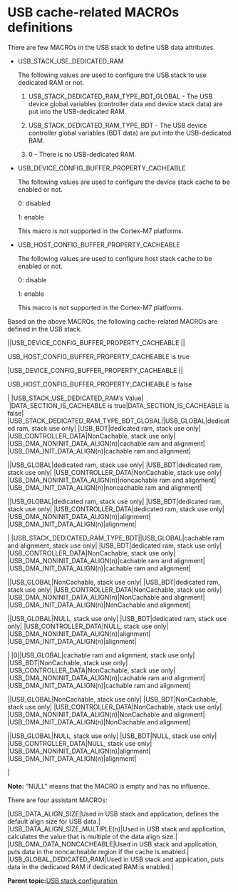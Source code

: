 # USB cache-related MACROs definitions

There are few MACROs in the USB stack to define USB data attributes.

-   USB\_STACK\_USE\_DEDICATED\_RAM

    The following values are used to configure the USB stack to use dedicated RAM or not.

    1. USB\_STACK\_DEDICATED\_RAM\_TYPE\_BDT\_GLOBAL - The USB device global variables \(controller data and device stack data\) are put into the USB-dedicated RAM.

    2. USB\_STACK\_DEDICATED\_RAM\_TYPE\_BDT - The USB device controller global variables \(BDT data\) are put into the USB-dedicated RAM.

    3. 0 - There is no USB-dedicated RAM.

-   USB\_DEVICE\_CONFIG\_BUFFER\_PROPERTY\_CACHEABLE

    The following values are used to configure the device stack cache to be enabled or not.

    0: disabled

    1: enable

    This macro is not supported in the Cortex-M7 platforms.

-   USB\_HOST\_CONFIG\_BUFFER\_PROPERTY\_CACHEABLE

    The following values are used to configure host stack cache to be enabled or not.

    0: disable

    1: enable

    This macro is not supported in the Cortex-M7 platforms.


Based on the above MACROs, the following cache-related MACROs are defined in the USB stack.

||USB\_DEVICE\_CONFIG\_BUFFER\_PROPERTY\_CACHEABLE \|\|

 USB\_HOST\_CONFIG\_BUFFER\_PROPERTY\_CACHEABLE is true

|USB\_DEVICE\_CONFIG\_BUFFER\_PROPERTY\_CACHEABLE \|\|

 USB\_HOST\_CONFIG\_BUFFER\_PROPERTY\_CACHEABLE is false

|
|USB\_STACK\_USE\_DEDICATED\_RAM’s Value| |DATA\_SECTION\_IS\_CACHEABLE is true|DATA\_SECTION\_IS\_CACHEABLE is false|
|USB\_STACK\_DEDICATED\_RAM\_TYPE\_BDT\_GLOBAL||USB\_GLOBAL|dedicated ram, stack use only|
|USB\_BDT|dedicated ram, stack use only|
|USB\_CONTROLLER\_DATA|NonCachable, stack use only|
|USB\_DMA\_NONINIT\_DATA\_ALIGN\(n\)|cachable ram and alignment|
|USB\_DMA\_INIT\_DATA\_ALIGN\(n\)|cachable ram and alignment|

||USB\_GLOBAL|dedicated ram, stack use only|
|USB\_BDT|dedicated ram, stack use only|
|USB\_CONTROLLER\_DATA|NonCachable, stack use only|
|USB\_DMA\_NONINIT\_DATA\_ALIGN\(n\)|noncachable ram and alignment|
|USB\_DMA\_INIT\_DATA\_ALIGN\(n\)|noncachable ram and alignment|

||USB\_GLOBAL|dedicated ram, stack use only|
|USB\_BDT|dedicated ram, stack use only|
|USB\_CONTROLLER\_DATA|dedicated ram, stack use only|
|USB\_DMA\_NONINIT\_DATA\_ALIGN\(n\)|alignment|
|USB\_DMA\_INIT\_DATA\_ALIGN\(n\)|alignment|

|
|USB\_STACK\_DEDICATED\_RAM\_TYPE\_BDT||USB\_GLOBAL|cachable ram and alignment, stack use only|
|USB\_BDT|dedicated ram, stack use only|
|USB\_CONTROLLER\_DATA|NonCachable, stack use only|
|USB\_DMA\_NONINIT\_DATA\_ALIGN\(n\)|cachable ram and alignment|
|USB\_DMA\_INIT\_DATA\_ALIGN\(n\)|cachable ram and alignment|

||USB\_GLOBAL|NonCachable, stack use only|
|USB\_BDT|dedicated ram, stack use only|
|USB\_CONTROLLER\_DATA|NonCachable, stack use only|
|USB\_DMA\_NONINIT\_DATA\_ALIGN\(n\)|NonCachable and alignment|
|USB\_DMA\_INIT\_DATA\_ALIGN\(n\)|NonCachable and alignment|

||USB\_GLOBAL|NULL, stack use only|
|USB\_BDT|dedicated ram, stack use only|
|USB\_CONTROLLER\_DATA|NULL, stack use only|
|USB\_DMA\_NONINIT\_DATA\_ALIGN\(n\)|alignment|
|USB\_DMA\_INIT\_DATA\_ALIGN\(n\)|alignment|

|
|0||USB\_GLOBAL|cachable ram and alignment, stack use only|
|USB\_BDT|NonCachable, stack use only|
|USB\_CONTROLLER\_DATA|NonCachable, stack use only|
|USB\_DMA\_NONINIT\_DATA\_ALIGN\(n\)|cachable ram and alignment|
|USB\_DMA\_INIT\_DATA\_ALIGN\(n\)|cachable ram and alignment|

||USB\_GLOBAL|NonCachable, stack use only|
|USB\_BDT|NonCachable, stack use only|
|USB\_CONTROLLER\_DATA|NonCachable, stack use only|
|USB\_DMA\_NONINIT\_DATA\_ALIGN\(n\)|NonCachable and alignment|
|USB\_DMA\_INIT\_DATA\_ALIGN\(n\)|NonCachable and alignment|

||USB\_GLOBAL|NULL, stack use only|
|USB\_BDT|NULL, stack use only|
|USB\_CONTROLLER\_DATA|NULL, stack use only|
|USB\_DMA\_NONINIT\_DATA\_ALIGN\(n\)|alignment|
|USB\_DMA\_INIT\_DATA\_ALIGN\(n\)|alignment|

|

**Note:** “NULL” means that the MACRO is empty and has no influence.

There are four assistant MACROs:

|USB\_DATA\_ALIGN\_SIZE|Used in USB stack and application, defines the default align size for USB data.|
|USB\_DATA\_ALIGN\_SIZE\_MULTIPLE\(n\)|Used in USB stack and application, calculates the value that is multiple of the data align size.|
|USB\_DMA\_DATA\_NONCACHEABLE|Used in USB stack and application, puts data in the noncacheable region if the cache is enabled.|
|USB\_GLOBAL\_DEDICATED\_RAM|Used in USB stack and application, puts data in the dedicated RAM if dedicated RAM is enabled.|

**Parent topic:**[USB stack configuration](../topics/usb_stack_configuration.md)

